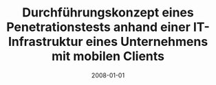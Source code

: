 ---
abstract: ''
authors:
- Christian Schanes
date: '2008-01-01'
featured: false
links:
- name: Publik
  url: https://publik.tuwien.ac.at/showentry.php?ID=172109&lang=1
publication_types:
- '7'
publishDate: '2008-01-01'
title: Durchführungskonzept eines Penetrationstests anhand einer IT- Infrastruktur
  eines Unternehmens mit mobilen Clients
url_pdf: ''
---